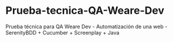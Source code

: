 # Prueba-tecnica-QA-Weare-Dev
Prueba técnica para QA Weare Dev - Automatización de una web - SerenityBDD + Cucumber + Screenplay + Java
